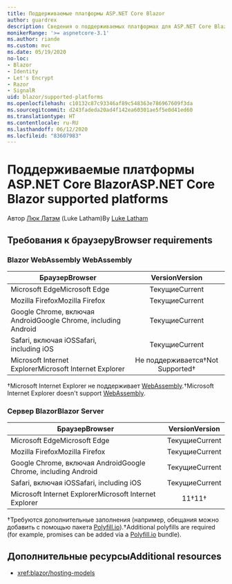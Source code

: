 ```yaml
---
title: Поддерживаемые платформы ASP.NET Core Blazor
author: guardrex
description: Сведения о поддерживаемых платформах для ASP.NET Core Blazor.
monikerRange: '>= aspnetcore-3.1'
ms.author: riande
ms.custom: mvc
ms.date: 05/19/2020
no-loc:
- Blazor
- Identity
- Let's Encrypt
- Razor
- SignalR
uid: blazor/supported-platforms
ms.openlocfilehash: c10132c87c93346af89c548363e786967609f3da
ms.sourcegitcommit: d243fadeda20ad4f142ea60301ae5f5e0d41ed60
ms.translationtype: HT
ms.contentlocale: ru-RU
ms.lasthandoff: 06/12/2020
ms.locfileid: "83607983"
---
```

# <a name="aspnet-core-blazor-supported-platforms"></a><span data-ttu-id="55eab-103">Поддерживаемые платформы ASP.NET Core Blazor</span><span class="sxs-lookup"><span data-stu-id="55eab-103">ASP.NET Core Blazor supported platforms</span></span>

<span data-ttu-id="55eab-104">Автор [Люк Латэм](https://github.com/guardrex) (Luke Latham)</span><span class="sxs-lookup"><span data-stu-id="55eab-104">By [Luke Latham](https://github.com/guardrex)</span></span>

## <a name="browser-requirements"></a><span data-ttu-id="55eab-105">Требования к браузеру</span><span class="sxs-lookup"><span data-stu-id="55eab-105">Browser requirements</span></span>

### <a name="blazor-webassembly"></a>Blazor<span data-ttu-id="55eab-106"> WebAssembly</span><span class="sxs-lookup"><span data-stu-id="55eab-106"> WebAssembly</span></span>

| <span data-ttu-id="55eab-107">Браузер</span><span class="sxs-lookup"><span data-stu-id="55eab-107">Browser</span></span>                          | <span data-ttu-id="55eab-108">Version</span><span class="sxs-lookup"><span data-stu-id="55eab-108">Version</span></span>               |
| -------------------------------- | :-------------------: |
| <span data-ttu-id="55eab-109">Microsoft Edge</span><span class="sxs-lookup"><span data-stu-id="55eab-109">Microsoft Edge</span></span>                   | <span data-ttu-id="55eab-110">Текущие</span><span class="sxs-lookup"><span data-stu-id="55eab-110">Current</span></span>               |
| <span data-ttu-id="55eab-111">Mozilla Firefox</span><span class="sxs-lookup"><span data-stu-id="55eab-111">Mozilla Firefox</span></span>                  | <span data-ttu-id="55eab-112">Текущие</span><span class="sxs-lookup"><span data-stu-id="55eab-112">Current</span></span>               |
| <span data-ttu-id="55eab-113">Google Chrome, включая Android</span><span class="sxs-lookup"><span data-stu-id="55eab-113">Google Chrome, including Android</span></span> | <span data-ttu-id="55eab-114">Текущие</span><span class="sxs-lookup"><span data-stu-id="55eab-114">Current</span></span>               |
| <span data-ttu-id="55eab-115">Safari, включая iOS</span><span class="sxs-lookup"><span data-stu-id="55eab-115">Safari, including iOS</span></span>            | <span data-ttu-id="55eab-116">Текущие</span><span class="sxs-lookup"><span data-stu-id="55eab-116">Current</span></span>               |
| <span data-ttu-id="55eab-117">Microsoft Internet Explorer</span><span class="sxs-lookup"><span data-stu-id="55eab-117">Microsoft Internet Explorer</span></span>      | <span data-ttu-id="55eab-118">Не поддерживается&dagger;</span><span class="sxs-lookup"><span data-stu-id="55eab-118">Not Supported&dagger;</span></span> |

<span data-ttu-id="55eab-119">&dagger;Microsoft Internet Explorer не поддерживает [WebAssembly](https://webassembly.org).</span><span class="sxs-lookup"><span data-stu-id="55eab-119">&dagger;Microsoft Internet Explorer doesn't support [WebAssembly](https://webassembly.org).</span></span>

### <a name="blazor-server"></a><span data-ttu-id="55eab-120">Сервер Blazor</span><span class="sxs-lookup"><span data-stu-id="55eab-120">Blazor Server</span></span>

| <span data-ttu-id="55eab-121">Браузер</span><span class="sxs-lookup"><span data-stu-id="55eab-121">Browser</span></span>                          | <span data-ttu-id="55eab-122">Version</span><span class="sxs-lookup"><span data-stu-id="55eab-122">Version</span></span>    |
| -------------------------------- | :--------: |
| <span data-ttu-id="55eab-123">Microsoft Edge</span><span class="sxs-lookup"><span data-stu-id="55eab-123">Microsoft Edge</span></span>                   | <span data-ttu-id="55eab-124">Текущие</span><span class="sxs-lookup"><span data-stu-id="55eab-124">Current</span></span>    |
| <span data-ttu-id="55eab-125">Mozilla Firefox</span><span class="sxs-lookup"><span data-stu-id="55eab-125">Mozilla Firefox</span></span>                  | <span data-ttu-id="55eab-126">Текущие</span><span class="sxs-lookup"><span data-stu-id="55eab-126">Current</span></span>    |
| <span data-ttu-id="55eab-127">Google Chrome, включая Android</span><span class="sxs-lookup"><span data-stu-id="55eab-127">Google Chrome, including Android</span></span> | <span data-ttu-id="55eab-128">Текущие</span><span class="sxs-lookup"><span data-stu-id="55eab-128">Current</span></span>    |
| <span data-ttu-id="55eab-129">Safari, включая iOS</span><span class="sxs-lookup"><span data-stu-id="55eab-129">Safari, including iOS</span></span>            | <span data-ttu-id="55eab-130">Текущие</span><span class="sxs-lookup"><span data-stu-id="55eab-130">Current</span></span>    |
| <span data-ttu-id="55eab-131">Microsoft Internet Explorer</span><span class="sxs-lookup"><span data-stu-id="55eab-131">Microsoft Internet Explorer</span></span>      | <span data-ttu-id="55eab-132">11&dagger;</span><span class="sxs-lookup"><span data-stu-id="55eab-132">11&dagger;</span></span> |

<span data-ttu-id="55eab-133">&dagger;Требуются дополнительные заполнения (например, обещания можно добавить с помощью пакета [Polyfill.io](https://polyfill.io/v3/)).</span><span class="sxs-lookup"><span data-stu-id="55eab-133">&dagger;Additional polyfills are required (for example, promises can be added via a [Polyfill.io](https://polyfill.io/v3/) bundle).</span></span>

## <a name="additional-resources"></a><span data-ttu-id="55eab-134">Дополнительные ресурсы</span><span class="sxs-lookup"><span data-stu-id="55eab-134">Additional resources</span></span>

* <xref:blazor/hosting-models>
